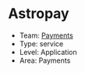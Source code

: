 # Astropay
* Team: [Payments](../teams/payments.md)
* Type: service
* Level: Application
* Area: Payments
